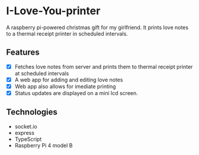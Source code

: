 # I-Love-You-printer
A raspberry pi-powered christmas gift for my girlfriend. It prints love notes to a thermal receipt printer in scheduled intervals. 

## Features
- [x] Fetches love notes from server and prints them to thermal receipt printer at scheduled intervals
- [x] A web app for adding and editing love notes
- [x] Web app also allows for imediate printing
- [x] Status updates are displayed on a mini lcd screen.

## Technologies
- socket.io
- express
- TypeScript
- Raspberry Pi 4 model B
